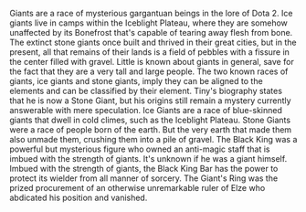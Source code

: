 Giants are a race of mysterious gargantuan beings in the lore of Dota 2.
Ice giants live in camps within the Iceblight Plateau, where they are somehow unaffected by its Bonefrost that's capable of tearing away flesh from bone.
The extinct stone giants once built and thrived in their great cities, but in the present, all that remains of their lands is a field of pebbles with a fissure in the center filled with gravel.
Little is known about giants in general, save for the fact that they are a very tall and large people.
The two known races of giants, ice giants and stone giants, imply they can be aligned to the elements and can be classified by their element.
Tiny's biography states that he is now a Stone Giant, but his origins still remain a mystery currently answerable with mere speculation.
Ice Giants are a race of blue-skinned giants that dwell in cold climes, such as the Iceblight Plateau.
Stone Giants were a race of people born of the earth. But the very earth that made them also unmade them, crushing them into a pile of gravel.
The Black King was a powerful but mysterious figure who owned an anti-magic staff that is imbued with the strength of giants. It's unknown if he was a giant himself.
Imbued with the strength of giants, the  Black King Bar has the power to protect its wielder from all manner of sorcery.
The  Giant's Ring was the prized procurement of an otherwise unremarkable ruler of Elze who abdicated his position and vanished.
